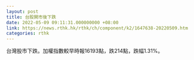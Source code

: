 ```yaml
---
layout: post
title: 台股開市後下跌
date: 2022-05-09 09:11:31.000000000 +08:00
link: https://news.rthk.hk/rthk/ch/component/k2/1647638-20220509.htm
categories: rthk
---
```


台灣股市下跌。加權指數較早時報16193點，跌214點，跌幅1.31%。

